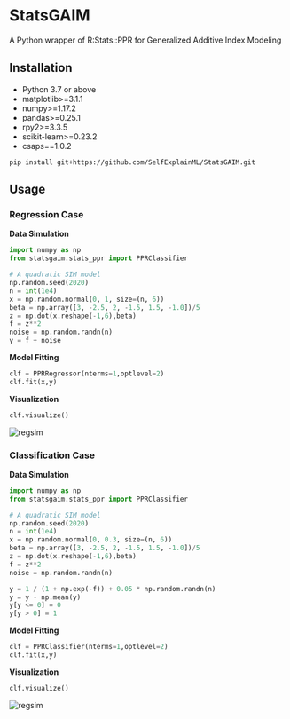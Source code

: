 # StatsGAIM
A Python wrapper of R:Stats::PPR for Generalized Additive Index Modeling

## Installation

- Python 3.7 or above
- matplotlib>=3.1.1
- numpy>=1.17.2
- pandas>=0.25.1
- rpy2>=3.3.5
- scikit-learn>=0.23.2
- csaps==1.0.2

```
pip install git+https://github.com/SelfExplainML/StatsGAIM.git
```

## Usage

### Regression Case

**Data Simulation**

```python
import numpy as np
from statsgaim.stats_ppr import PPRClassifier

# A quadratic SIM model
np.random.seed(2020)
n = int(1e4)
x = np.random.normal(0, 1, size=(n, 6))
beta = np.array([3, -2.5, 2, -1.5, 1.5, -1.0])/5
z = np.dot(x.reshape(-1,6),beta)
f = z**2
noise = np.random.randn(n)
y = f + noise
```

**Model Fitting**
```python
clf = PPRRegressor(nterms=1,optlevel=2)
clf.fit(x,y)
```

**Visualization**
```python
clf.visualize()
```
![regsim](https://github.com/SelfExplainML/GAIM/master/examples/reg_sim.png)

### Classification Case


**Data Simulation**

```python
import numpy as np
from statsgaim.stats_ppr import PPRClassifier

# A quadratic SIM model
np.random.seed(2020)
n = int(1e4)
x = np.random.normal(0, 0.3, size=(n, 6))
beta = np.array([3, -2.5, 2, -1.5, 1.5, -1.0])/5
z = np.dot(x.reshape(-1,6),beta)
f = z**2
noise = np.random.randn(n)

y = 1 / (1 + np.exp(-f)) + 0.05 * np.random.randn(n)
y = y - np.mean(y)
y[y <= 0] = 0
y[y > 0] = 1
```

**Model Fitting**
```python
clf = PPRClassifier(nterms=1,optlevel=2)
clf.fit(x,y)
```

**Visualization**
```python
clf.visualize()
```
![regsim](https://github.com/SelfExplainML/GAIM/master/examples/clf_sim.png)
